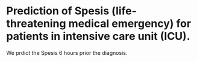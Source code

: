 # Prediction of Spesis (life-threatening medical emergency) for patients in intensive care unit (ICU).
We prdict the Spesis 6 hours prior the diagnosis.
